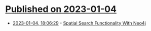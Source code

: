# [Published on 2023-01-04](index.md)

* [2023-01-04, 18:06:29](https://lobste.rs/s/jdrde3/spatial_search_functionality_with_neo4j) - [Spatial Search Functionality With Neo4j](https://lyonwj.com/blog/making-sense-of-geospatial-data-with-knowledge-graphs-neo4j)
